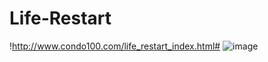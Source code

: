 # Life-Restart
!http://www.condo100.com/life_restart_index.html#
![image](https://user-images.githubusercontent.com/46548932/127114862-f79219a8-e4ba-4fa5-8841-c5c2818392b0.png)
